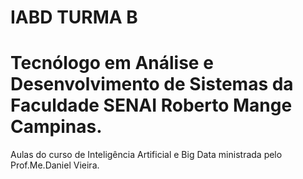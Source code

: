 # IABD TURMA B 
# Tecnólogo em Análise e Desenvolvimento de Sistemas da Faculdade SENAI Roberto Mange Campinas.

Aulas do curso de Inteligência Artificial e Big Data ministrada pelo Prof.Me.Daniel Vieira.
